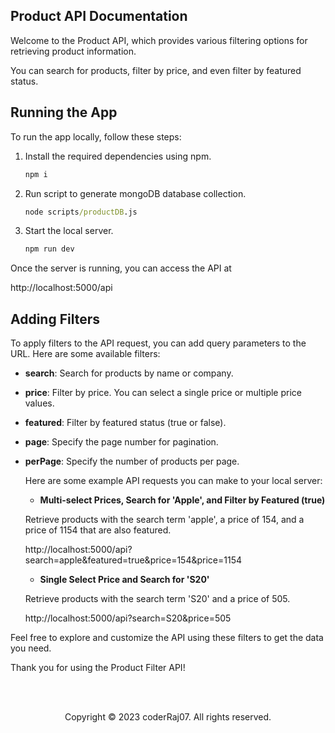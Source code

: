 ## Product API Documentation

Welcome to the Product API, which provides various filtering options for retrieving product information.

You can search for products, filter by price, and even filter by featured status.


## Running the App

To run the app locally, follow these steps:

1. Install the required dependencies using npm.
   
   ```cmd
   npm i

2. Run script to generate mongoDB database collection.
   
   ```cmd
   node scripts/productDB.js

3. Start the local server.
   
   ```cmd
   npm run dev

Once the server is running, you can access the API at 

http://localhost:5000/api

## Adding Filters
To apply filters to the API request, you can add query parameters to the URL. Here are some available filters:

- **search**: Search for products by name or company.
- **price**: Filter by price. You can select a single price or multiple price values.
- **featured**: Filter by featured status (true or false).
- **page**: Specify the page number for pagination.
- **perPage**: Specify the number of products per page.

  Here are some example API requests you can make to your local server:

  - **Multi-select Prices, Search for 'Apple', and Filter by Featured (true)**

  Retrieve products with the search term 'apple', a price of 154, and a price of 1154 that are also featured.
  
   http://localhost:5000/api?search=apple&featured=true&price=154&price=1154
  
  - **Single Select Price and Search for 'S20'**
  
  Retrieve products with the search term 'S20' and a price of 505.
  
   http://localhost:5000/api?search=S20&price=505

Feel free to explore and customize the API using these filters to get the data you need.

Thank you for using the Product Filter API!

<br/><br/>

<p align="center">Copyright &copy; 2023 coderRaj07. All rights reserved.</p>



